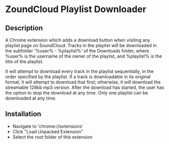 # ZoundCloud Playlist Downloader

## Description

A Chrome extension which adds a download button when visiting any playlist page on SoundCloud. Tracks in the playlist 
will be downloaded in the subfolder '%user% - %playlist%' of the Downloads folder, where %user% is the username of the
owner of the playlist, and %playlist% is the title of the playlist.

It will attempt to download every track in the playlist sequentially, in the order specified by the playlist. If a track
is downloadable in its original format, it will attempt to download that first; otherwise, it will download the streamable
128kb mp3 version. After the download has started, the user has the option to stop the download at any time. Only one
playlist can be downloaded at any time.

## Installation

- Navigate to 'chrome://extensions'
- Click "Load Unpacked Extension"
- Select the root folder of this extension